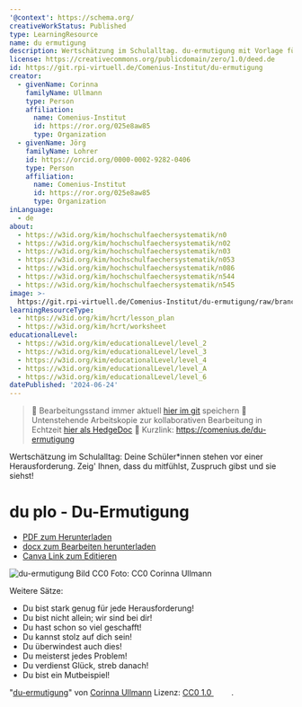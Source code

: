 ```yaml
---
'@context': https://schema.org/
creativeWorkStatus: Published
type: LearningResource
name: du ermutigung
description: Wertschätzung im Schulalltag. du-ermutigung mit Vorlage für Schokoriegel
license: https://creativecommons.org/publicdomain/zero/1.0/deed.de
id: https://git.rpi-virtuell.de/Comenius-Institut/du-ermutigung
creator:
  - givenName: Corinna
    familyName: Ullmann
    type: Person
    affiliation:
      name: Comenius-Institut
      id: https://ror.org/025e8aw85
      type: Organization
  - givenName: Jörg
    familyName: Lohrer
    id: https://orcid.org/0000-0002-9282-0406
    type: Person
    affiliation:
      name: Comenius-Institut
      id: https://ror.org/025e8aw85
      type: Organization
inLanguage:
  - de
about:
  - https://w3id.org/kim/hochschulfaechersystematik/n0
  - https://w3id.org/kim/hochschulfaechersystematik/n02
  - https://w3id.org/kim/hochschulfaechersystematik/n03
  - https://w3id.org/kim/hochschulfaechersystematik/n053
  - https://w3id.org/kim/hochschulfaechersystematik/n086
  - https://w3id.org/kim/hochschulfaechersystematik/n544
  - https://w3id.org/kim/hochschulfaechersystematik/n545
image: >-
  https://git.rpi-virtuell.de/Comenius-Institut/du-ermutigung/raw/branch/main/du-schaffst-das-uebersicht.jpg
learningResourceType:
  - https://w3id.org/kim/hcrt/lesson_plan
  - https://w3id.org/kim/hcrt/worksheet
educationalLevel:
  - https://w3id.org/kim/educationalLevel/level_2
  - https://w3id.org/kim/educationalLevel/level_3
  - https://w3id.org/kim/educationalLevel/level_4
  - https://w3id.org/kim/educationalLevel/level_A
  - https://w3id.org/kim/educationalLevel/level_6
datePublished: '2024-06-24'
---
```


> :floppy_disk:   Bearbeitungsstand immer aktuell [hier im git](https://git.rpi-virtuell.de/Comenius-Institut/du-ermutigung) speichern
> :memo: Untenstehende Arbeitskopie zur kollaborativen Bearbeitung in Echtzeit [hier als HedgeDoc](https://pad.gwdg.de/Yd16DZtORYyr6F3NZZ4drA?both)
> :link: Kurzlink: https://comenius.de/du-ermutigung

Wertschätzung im Schulalltag: Deine Schüler*innen stehen vor einer Herausforderung. Zeig' Ihnen, dass du mitfühlst, Zuspruch gibst und sie siehst!

# du plo - Du-Ermutigung
- [PDF zum Herunterladen](https://git.rpi-virtuell.de/Comenius-Institut/du-ermutigung/src/branch/main/schaffst%20das%21%21%21.pdf)
- [docx zum Bearbeiten herunterladen](https://git.rpi-virtuell.de/Comenius-Institut/du-ermutigung/raw/branch/main/schaffst%20das%21%21%21.docx)
- [Canva Link zum Editieren](https://www.canva.com/design/DAGHw9IoR_A/ec2fW0c-pjzzP7aNBm3fBg/edit?utm_content=DAGHw9IoR_A&utm_campaign=designshare&utm_medium=link2&utm_source=sharebutton)

![du-ermutigung Bild CC0](https://git.rpi-virtuell.de/Comenius-Institut/du-ermutigung/raw/branch/main/du-schaffst-das-uebersicht.jpg)
Foto: CC0 Corinna Ullmann

Weitere Sätze: 
* Du bist stark genug für jede Herausforderung!
* Du bist nicht allein; wir sind bei dir!
* Du hast schon so viel geschafft!
* Du kannst stolz auf dich sein!
* Du überwindest auch dies!
* Du meisterst jedes Problem!
* Du verdienst Glück, streb danach!
* Du bist ein Mutbeispiel!

<p class="attribution">"<a target="_blank" rel="noopener noreferrer" href="https://git.rpi-virtuell.de/Comenius-Institut/du-ermutigung">du-ermutigung</a>" von <a target="_blank" rel="noopener noreferrer" href="https://reliverse.social/@Colibri260">Corinna Ullmann</a> Lizenz: <a target="_blank" rel="noopener noreferrer" href="https://creativecommons.org/publicdomain/zero/1.0/deed.de">CC0 1.0 <img src="https://mirrors.creativecommons.org/presskit/icons/cc.svg" style="height: 1em; margin-right: 0.125em; display: inline;"></img><img src="https://mirrors.creativecommons.org/presskit/icons/zero.svg" style="height: 1em; margin-right: 0.125em; display: inline;"></img></a>.</p>
